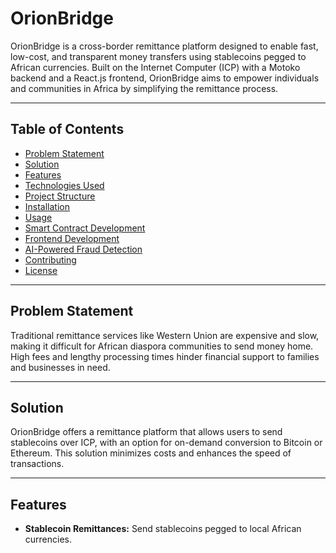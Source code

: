 # OrionBridge

OrionBridge is a cross-border remittance platform designed to enable fast, low-cost, and transparent money transfers using stablecoins pegged to African currencies. Built on the Internet Computer (ICP) with a Motoko backend and a React.js frontend, OrionBridge aims to empower individuals and communities in Africa by simplifying the remittance process.

---

## Table of Contents

- [Problem Statement](#problem-statement)
- [Solution](#solution)
- [Features](#features)
- [Technologies Used](#technologies-used)
- [Project Structure](#project-structure)
- [Installation](#installation)
- [Usage](#usage)
- [Smart Contract Development](#smart-contract-development)
- [Frontend Development](#frontend-development)
- [AI-Powered Fraud Detection](#ai-powered-fraud-detection)
- [Contributing](#contributing)
- [License](#license)

----

## Problem Statement

Traditional remittance services like Western Union are expensive and slow, making it difficult for African diaspora communities to send money home. High fees and lengthy processing times hinder financial support to families and businesses in need.

---

## Solution

OrionBridge offers a remittance platform that allows users to send stablecoins over ICP, with an option for on-demand conversion to Bitcoin or Ethereum. This solution minimizes costs and enhances the speed of transactions.

---

## Features

- **Stablecoin Remittances:** Send stablecoins pegged to local African currencies.